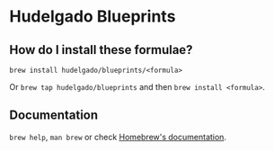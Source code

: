 # Hudelgado Blueprints

## How do I install these formulae?
`brew install hudelgado/blueprints/<formula>`

Or `brew tap hudelgado/blueprints` and then `brew install <formula>`.

## Documentation
`brew help`, `man brew` or check [Homebrew's documentation](https://docs.brew.sh).
